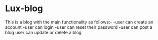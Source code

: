 # Lux-blog
This is a blog with the main functionality as follows:-
-user can create an account
-user can login
-user can reset their password
-user can post a blog
user can update or delete a blog

